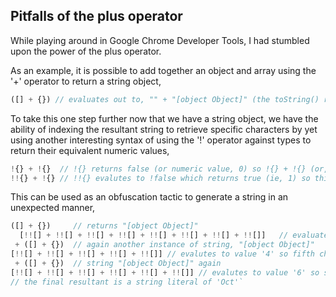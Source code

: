 ## Pitfalls of the plus operator ##
While playing around in Google Chrome Developer Tools, I had stumbled upon 
the power of the plus operator.

As an example, it is possible to add together an object and array using the '+' operator to return a string object,

```javascript
([] + {}) // evaluates out to, "" + "[object Object]" (the toString() representation of the types respectively) resulting in "[object Object]"
```

To take this one step further now that we have a string object, we have the ability
of indexing the resultant string to retrieve specific characters by yet using another interesting
syntax of using the '!' operator against types to return their equivalent numeric values,

```javascript
!{} + !{}  // !{} returns false (or numeric value, 0) so !{} + !{} (or, 0 + 0) will result in the value of 0
!!{} + !{} // !!{} evalutes to !false which returns true (ie, 1) so this will result in 1 + 0 or the value of 1
```

This can be used as an obfuscation tactic to generate a string in an unexpected manner,

```javascript
([] + {})     // returns "[object Object]"
  [!![] + !![] + !![] + !![] + !![] + !![] + !![] + !![]]   // evaluates to value '8' so ninth character in string (ie, 'O')
 + ([] + {})  // again another instance of string, "[object Object]"
[!![] + !![] + !![] + !![] + !![]] // evalutes to value '4' so fifth character into string (ie 'c')
 + ([] + {})  // string "[object Object]" again
[!![] + !![] + !![] + !![] + !![] + !![]] // evalutes to value '6' so seventh character (ie, 't')
// the final resultant is a string literal of 'Oct'`